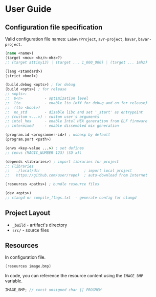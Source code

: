 # User Guide

## Configuration file specification

Valid configuration file names: `LabAvrProject`, `avr-project`, `bavar`, `bavar-project`.

```clojure
(name <name>)
(target <mcu> <hz/n-mhz>?)
;; (target attiny13) | (target ... 1_000_000) | (target ... 1mhz)

(lang <standard>)
(strict <bool>)

(build.debug <opts>) ; for debug
(build <opts>) ; for release
;; <opts>:
;;  O<n>          - optimization level
;;  lto           - enable lto (off for debug and on for release)
;;  (lto <bool>)
;;  no_std        - disable libc and set '_start' as entrypoint
;; (custom <...>) - custom user's arguments
;; intel_hex      - enable Intel HEX generation from ELF firmware
;; intermixed     - enable dissembled mix generation

(program.id <programmer-id>) ; usbasp by default
(program.port <path>)

(envs <key-value ...>) ; set defines
;; (envs (MAGIC_NUMBER 123) (SD x))

(depends <libraries>) ; import libraries for project
;; (libraries
;;   ./local/dir                    ; import local project
;;   https://github.com/user/repo)  ; auto-download from Internet

(resources <paths>) ; bundle resource files

(dev <opts>)
;; clangd or compile_flags.txt  - generate config for clangd
```

## Project Layout

- `_build` - artifact's directory
- `src/` - source files

## Resources

In configuration file.

```clojure
(resources image.bmp)
```

In code, you can reference the resource content using the `IMAGE_BMP` variable.

```c
IMAGE_BMP; // const unsigned char [] PROGMEM
```
